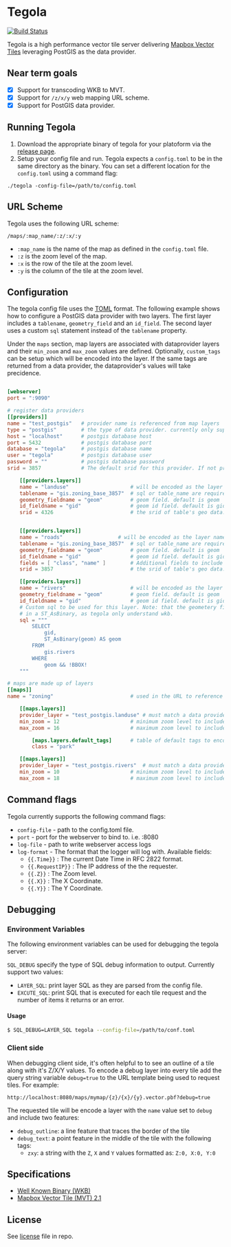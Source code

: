 # Tegola

[![Build Status](https://travis-ci.org/terranodo/tegola.svg?branch=master)](https://travis-ci.org/terranodo/tegola)

Tegola is a high performance vector tile server delivering [Mapbox Vector Tiles](https://github.com/mapbox/vector-tile-spec) leveraging PostGIS as the data provider.

## Near term goals
- [X] Support for transcoding WKB to MVT.
- [x] Support for `/z/x/y` web mapping URL scheme.
- [x] Support for PostGIS data provider.

## Running Tegola
1. Download the appropriate binary of tegola for your platoform via the [release page](https://github.com/terranodo/tegola/releases).
2. Setup your config file and run. Tegola expects a `config.toml` to be in the same directory as the binary. You can set a different location for the `config.toml` using a command flag:

```
./tegola -config-file=/path/to/config.toml
```

## URL Scheme
Tegola uses the following URL scheme:

```
/maps/:map_name/:z/:x/:y
```

- `:map_name` is the name of the map as defined in the `config.toml` file.
- `:z` is the zoom level of the map.
- `:x` is the row of the tile at the zoom level.
- `:y` is the column of the tile at the zoom level.



## Configuration
The tegola config file uses the [TOML](https://github.com/toml-lang/toml) format. The following example shows how to configure a PostGIS data provider with two layers. The first layer includes a `tablename`, `geometry_field` and an `id_field`. The second layer uses a custom `sql` statement instead of the `tablename` property.

Under the `maps` section, map layers are associated with dataprovider layers and their `min_zoom` and `max_zoom` values are defined. Optionally, `custom_tags` can be setup which will be encoded into the layer. If the same tags are returned from a data provider, the dataprovider's values will take precidence.

```toml

[webserver]
port = ":9090"

# register data providers
[[providers]]
name = "test_postgis"	# provider name is referenced from map layers
type = "postgis"		# the type of data provider. currently only supports postgis
host = "localhost"		# postgis database host
port = 5432				# postgis database port
database = "tegola" 	# postgis database name
user = "tegola"			# postgis database user
password = ""			# postgis database password
srid = 3857             # The default srid for this provider. If not provided it will be WebMercator (3857)

	[[providers.layers]]
	name = "landuse" 					# will be encoded as the layer name in the tile
	tablename = "gis.zoning_base_3857" 	# sql or table_name are required
	geometry_fieldname = "geom"			# geom field. default is geom
	id_fieldname = "gid"				# geom id field. default is gid
	srid = 4326                         # the srid of table's geo data.


	[[providers.layers]]
	name = "roads" 					# will be encoded as the layer name in the tile
	tablename = "gis.zoning_base_3857" 	# sql or table_name are required
	geometry_fieldname = "geom"			# geom field. default is geom
	id_fieldname = "gid"				# geom id field. default is gid
	fields = [ "class", "name" ]        # Additional fields to include in the select statement.
	srid = 3857                         # the srid of table's geo data. Don't need to specify this as it will inherit this from the provider.

	[[providers.layers]]
	name = "rivers" 					# will be encoded as the layer name in the tile
	geometry_fieldname = "geom"			# geom field. default is geom
	id_fieldname = "gid"				# geom id field. default is gid
	# Custom sql to be used for this layer. Note: that the geometery field is wraped
	# in a ST_AsBinary, as tegola only understand wkb.
	sql = """
		SELECT
			gid,
			ST_AsBinary(geom) AS geom
		FROM
			gis.rivers
		WHERE
			geom && !BBOX!
	"""

# maps are made up of layers
[[maps]]
name = "zoning"							# used in the URL to reference this map (/maps/:map_name)

	[[maps.layers]]
	provider_layer = "test_postgis.landuse"	# must match a data provider layer
	min_zoom = 12						# minimum zoom level to include this layer
	max_zoom = 16						# maximum zoom level to include this layer

		[maps.layers.default_tags]		# table of default tags to encode in the tile. SQL statements will override
		class = "park"

	[[maps.layers]]
	provider_layer = "test_postgis.rivers"	# must match a data provider layer
	min_zoom = 10						# minimum zoom level to include this layer
	max_zoom = 18						# maximum zoom level to include this layer


```


## Command flags
Tegola currently supports the following command flags:

- `config-file` - path to the config.toml file.
- `port` - port for the webserver to bind to. i.e. :8080
- `log-file` - path to write webserver access logs
- `log-format` - The format that the logger will log with. Available fields:
  - `{{.Time}}` : The current Date Time in RFC 2822 format.
  - `{{.RequestIP}}` : The IP address of the the requester.
  - `{{.Z}}` : The Zoom level.
  - `{{.X}}` : The X Coordinate.
  - `{{.Y}}` : The Y Coordinate.

## Debugging

### Environment Variables
The following environment variables can be used for debugging the tegola server:

`SQL_DEBUG` specify the type of SQL debug information to output. Currently support two values:

- `LAYER_SQL`: print layer SQL as they are parsed from the config file.
- `EXCUTE_SQL`: print SQL that is executed for each tile request and the number of items it returns or an error.

#### Usage

```bash
$ SQL_DEBUG=LAYER_SQL tegola --config-file=/path/to/conf.toml
```

### Client side
When debugging client side, it's often helpful to to see an outline of a tile along with it's Z/X/Y values. To encode a debug layer into every tile add the query string variable `debug=true` to the URL template being used to request tiles. For example:

```
http://localhost:8080/maps/mymap/{z}/{x}/{y}.vector.pbf?debug=true
```

The requested tile will be encode a layer with the `name` value set to `debug` and include two features:

 - `debug_outline`: a line feature that traces the border of the tile
 - `debug_text`: a point feature in the middle of the tile with the following tags:
   - `zxy`: a string with the `Z`, `X` and `Y` values formatted as: `Z:0, X:0, Y:0`

## Specifications
- [Well Known Binary (WKB)](http://edndoc.esri.com/arcsde/9.1/general_topics/wkb_representation.htm)
- [Mapbox Vector Tile (MVT) 2.1](https://github.com/mapbox/vector-tile-spec/tree/master/2.1)

## License
See [license](LICENSE.md) file in repo.
